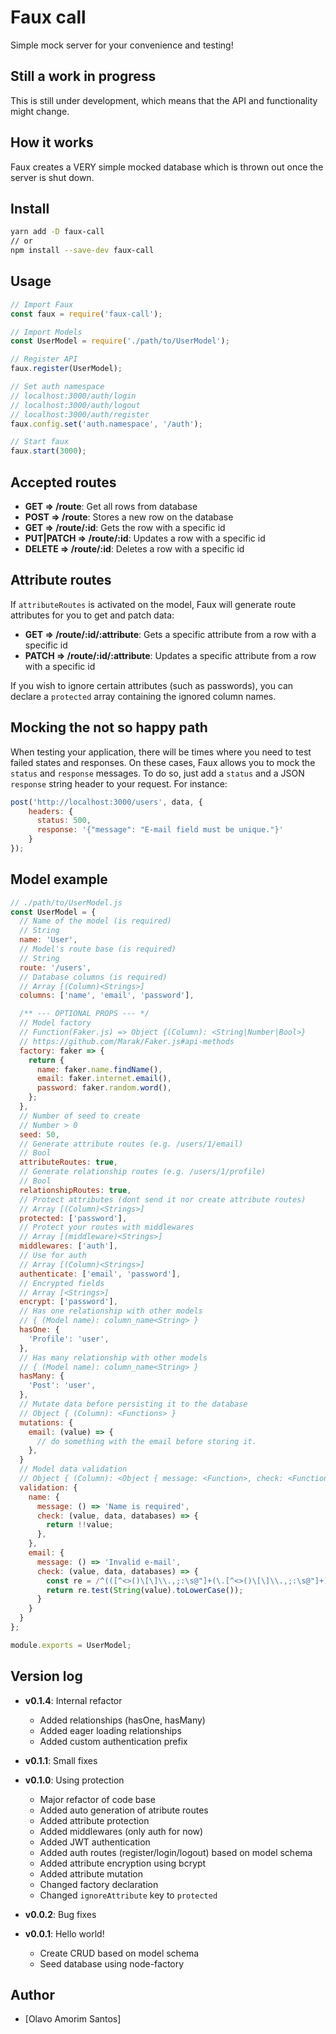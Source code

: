 # Faux call

Simple mock server for your convenience and testing!

## Still a work in progress

This is still under development, which means that the API and functionality might change.

## How it works

Faux creates a VERY simple mocked database which is thrown out once the server is shut down.

## Install

```bash
yarn add -D faux-call
// or
npm install --save-dev faux-call
```

## Usage

```js
// Import Faux
const faux = require('faux-call');

// Import Models
const UserModel = require('./path/to/UserModel');

// Register API
faux.register(UserModel);

// Set auth namespace
// localhost:3000/auth/login
// localhost:3000/auth/logout
// localhost:3000/auth/register
faux.config.set('auth.namespace', '/auth');

// Start faux
faux.start(3000);
```

## Accepted routes

- **GET => /route**: Get all rows from database
- **POST => /route**: Stores a new row on the database
- **GET => /route/:id**: Gets the row with a specific id
- **PUT|PATCH => /route/:id**: Updates a row with a specific id
- **DELETE => /route/:id**: Deletes a row with a specific id

## Attribute routes

If `attributeRoutes` is activated on the model, Faux will generate route attributes for you to get and patch data:

- **GET => /route/:id/:attribute**: Gets a specific attribute from a row with a specific id
- **PATCH => /route/:id/:attribute**: Updates a specific attribute from a row with a specific id

If you wish to ignore certain attributes (such as passwords), you can declare a `protected` array containing the ignored column names.

## Mocking the not so happy path

When testing your application, there will be times where you need to test failed states and responses. On these cases, Faux allows you to mock the `status` and `response` messages. To do so, just add a `status` and a JSON `response` string header to your request. For instance:

```js
post('http://localhost:3000/users', data, {
    headers: {
      status: 500,
      response: '{"message": "E-mail field must be unique."}'
    }
});
```

## Model example

```js
// ./path/to/UserModel.js
const UserModel = {
  // Name of the model (is required)
  // String
  name: 'User',
  // Model's route base (is required)
  // String
  route: '/users',
  // Database columns (is required)
  // Array [(Column)<Strings>]
  columns: ['name', 'email', 'password'],

  /** --- OPTIONAL PROPS --- */
  // Model factory
  // Function(Faker.js) => Object {(Column): <String|Number|Bool>}
  // https://github.com/Marak/Faker.js#api-methods
  factory: faker => {
    return {
      name: faker.name.findName(),
      email: faker.internet.email(),
      password: faker.random.word(),
    };
  },
  // Number of seed to create
  // Number > 0
  seed: 50,
  // Generate attribute routes (e.g. /users/1/email)
  // Bool
  attributeRoutes: true,
  // Generate relationship routes (e.g. /users/1/profile)
  // Bool
  relationshipRoutes: true,
  // Protect attributes (dont send it nor create attribute routes)
  // Array [(Column)<Strings>]
  protected: ['password'],
  // Protect your routes with middlewares
  // Array [(middleware)<Strings>]
  middlewares: ['auth'],
  // Use for auth
  // Array [(Column)<Strings>]
  authenticate: ['email', 'password'],
  // Encrypted fields
  // Array [<Strings>]
  encrypt: ['password'],
  // Has one relationship with other models
  // { (Model name): column_name<String> }
  hasOne: {
    'Profile': 'user',
  },
  // Has many relationship with other models
  // { (Model name): column_name<String> }
  hasMany: {
    'Post': 'user',
  },
  // Mutate data before persisting it to the database
  // Object { (Column): <Functions> }
  mutations: {
    email: (value) => {
      // do something with the email before storing it.
    },
  }
  // Model data validation
  // Object { (Column): <Object { message: <Function>, check: <Function> }> }
  validation: {
    name: {
      message: () => 'Name is required',
      check: (value, data, databases) => {
        return !!value;
      },
    },
    email: {
      message: () => 'Invalid e-mail',
      check: (value, data, databases) => {
        const re = /^(([^<>()\[\]\\.,;:\s@"]+(\.[^<>()\[\]\\.,;:\s@"]+)*)|(".+"))@((\[[0-9]{1,3}\.[0-9]{1,3}\.[0-9]{1,3}\.[0-9]{1,3}\])|(([a-zA-Z\-0-9]+\.)+[a-zA-Z]{2,}))$/;
        return re.test(String(value).toLowerCase());
      }
    }
  }
};

module.exports = UserModel;
```

## Version log

- **v0.1.4**: Internal refactor

  - Added relationships (hasOne, hasMany)
  - Added eager loading relationships
  - Added custom authentication prefix

- **v0.1.1**: Small fixes

- **v0.1.0**: Using protection

  - Major refactor of code base
  - Added auto generation of atribute routes
  - Added attribute protection
  - Added middlewares (only auth for now)
  - Added JWT authentication
  - Added auth routes (register/login/logout) based on model schema
  - Added attribute encryption using bcrypt
  - Added attribute mutation
  - Changed factory declaration
  - Changed `ignoreAttribute` key to `protected`

- **v0.0.2**: Bug fixes

- **v0.0.1**: Hello world!

  - Create CRUD based on model schema
  - Seed database using node-factory

## Author

- [Olavo Amorim Santos]
